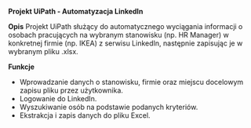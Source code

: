 **Projekt UiPath - Automatyzacja LinkedIn**

**Opis**
Projekt UiPath służący do automatycznego wyciągania informacji o osobach pracujących na wybranym stanowisku (np. HR Manager) w konkretnej firmie (np. IKEA) z serwisu LinkedIn, następnie zapisując je w wybranym pliku .xlsx.

**Funkcje**
- Wprowadzanie danych o stanowisku, firmie oraz miejscu docelowym zapisu pliku przez użytkownika.
- Logowanie do LinkedIn.
- Wyszukiwanie osób na podstawie podanych kryteriów.
- Ekstrakcja i zapis danych do pliku Excel.
